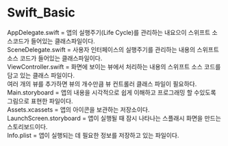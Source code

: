 # Swift_Basic

AppDelegate.swift = 앱의 실행주기(Life Cycle)를 관리하는 내요으이 스위프트 소스코드가 들어있는 클래스파일이다.   
SceneDelegate.swift = 사용자 인터페이스의 실행주기를 관리하는 내용의 스위프트 소스 코드가 들어있는 클래스파일이다.   
ViewController.swift = 화면에 보이는 뷰에서 처리하는 내용의 스위프트 소스 코드를 담고 있는 클래스 파일이다.   
여러 개의 뷰를 추가하면 뷰의 개수만큼 뷰 컨트롤러 클래스 파일이 필요하다.   
Main.storyboard = 앱의 내용을 시각적으로 쉽게 이해하고 프로그래밍 할 수있도록 그림으로 표현한 파일이다.   
Assets.xcassets = 앱의 아이콘을 보관하는 저장소이다.   
LaunchScreen.storyboard = 앱이 실행될 때 잠시 나타나는 스플래시 화면을 만드는 스토리보드이다.   
Info.plist = 앱이 실행되는 데 필요한 정보를 저장하고 있는 파일이다.   
